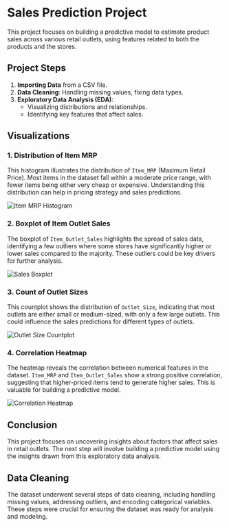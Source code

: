 # Sales Prediction Project

This project focuses on building a predictive model to estimate product sales across various retail outlets, using features related to both the products and the stores.



## Project Steps

1. **Importing Data** from a CSV file.
2. **Data Cleaning**: Handling missing values, fixing data types.
3. **Exploratory Data Analysis (EDA)**:
   - Visualizing distributions and relationships.
   - Identifying key features that affect sales.

## Visualizations

### 1. Distribution of Item MRP
This histogram illustrates the distribution of `Item_MRP` (Maximum Retail Price). Most items in the dataset fall within a moderate price range, with fewer items being either very cheap or expensive. Understanding this distribution can help in pricing strategy and sales predictions.

![Item MRP Histogram](item_mrp_histogram.png)

### 2. Boxplot of Item Outlet Sales
The boxplot of `Item_Outlet_Sales` highlights the spread of sales data, identifying a few outliers where some stores have significantly higher or lower sales compared to the majority. These outliers could be key drivers for further analysis.

![Sales Boxplot](sales_boxplot.png)

### 3. Count of Outlet Sizes
This countplot shows the distribution of `Outlet_Size`, indicating that most outlets are either small or medium-sized, with only a few large outlets. This could influence the sales predictions for different types of outlets.

![Outlet Size Countplot](outlet_size_countplot.png)

### 4. Correlation Heatmap
The heatmap reveals the correlation between numerical features in the dataset. `Item_MRP` and `Item_Outlet_Sales` show a strong positive correlation, suggesting that higher-priced items tend to generate higher sales. This is valuable for building a predictive model.

![Correlation Heatmap](heatmap_plot.png.png)

## Conclusion

This project focuses on uncovering insights about factors that affect sales in retail outlets. The next step will involve building a predictive model using the insights drawn from this exploratory data analysis.

## Data Cleaning

The dataset underwent several steps of data cleaning, including handling missing values, addressing outliers, and encoding categorical variables. These steps were crucial for ensuring the dataset was ready for analysis and modeling.
